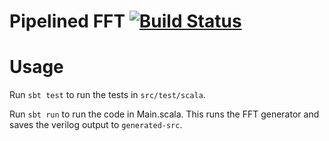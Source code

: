 Pipelined FFT [![Build Status](https://travis-ci.org/ucb-art/fft.svg?branch=master)](https://travis-ci.org/ucb-art/fft)
=======================

# Usage

Run `sbt test` to run the tests in `src/test/scala`.

Run `sbt run` to run the code in Main.scala. This runs the FFT generator and saves the verilog output to `generated-src`.


